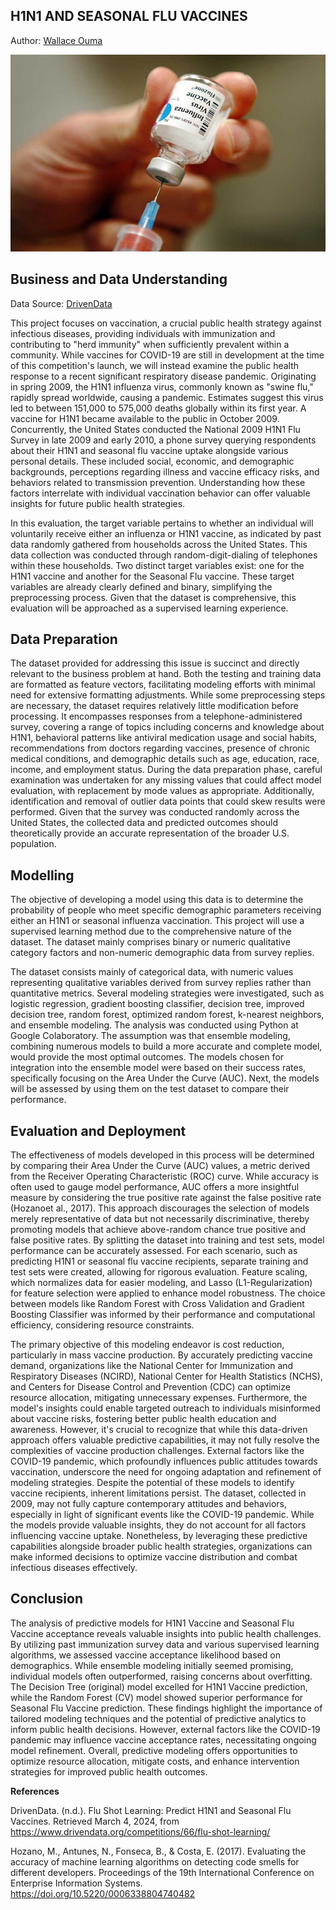 ## **H1N1 AND SEASONAL FLU VACCINES**

Author: [Wallace Ouma](https://github.com/WKalawi)

![banner](https://github.com/WKalawi/H1N1-and-Seasonal-Flu-Vaccines/blob/main/Images/H1N1-VaccineEDIT.jpg)

## Business and Data Understanding

Data Source: [DrivenData](https://www.drivendata.org/competitions/66/flu-shot-learning/)

This project focuses on vaccination, a crucial public health strategy against infectious diseases, providing individuals with immunization and contributing to "herd immunity" when sufficiently prevalent within a community. While vaccines for COVID-19 are still in development at the time of this competition's launch, we will instead examine the public health response to a recent significant respiratory disease pandemic. Originating in spring 2009, the H1N1 influenza virus, commonly known as "swine flu," rapidly spread worldwide, causing a pandemic. Estimates suggest this virus led to between 151,000 to 575,000 deaths globally within its first year. A vaccine for H1N1 became available to the public in October 2009. Concurrently, the United States conducted the National 2009 H1N1 Flu Survey in late 2009 and early 2010, a phone survey querying respondents about their H1N1 and seasonal flu vaccine uptake alongside various personal details. These included social, economic, and demographic backgrounds, perceptions regarding illness and vaccine efficacy risks, and behaviors related to transmission prevention. Understanding how these factors interrelate with individual vaccination behavior can offer valuable insights for future public health strategies.

In this evaluation, the target variable pertains to whether an individual will voluntarily receive either an influenza or H1N1 vaccine, as indicated by past data randomly gathered from households across the United States. This data collection was conducted through random-digit-dialing of telephones within these households. Two distinct target variables exist: one for the H1N1 vaccine and another for the Seasonal Flu vaccine. These target variables are already clearly defined and binary, simplifying the preprocessing process. Given that the dataset is comprehensive, this evaluation will be approached as a supervised learning experience.

## Data Preparation

The dataset provided for addressing this issue is succinct and directly relevant to the business problem at hand. Both the testing and training data are formatted as feature vectors, facilitating modeling efforts with minimal need for extensive formatting adjustments. While some preprocessing steps are necessary, the dataset requires relatively little modification before processing. It encompasses responses from a telephone-administered survey, covering a range of topics including concerns and knowledge about H1N1, behavioral patterns like antiviral medication usage and social habits, recommendations from doctors regarding vaccines, presence of chronic medical conditions, and demographic details such as age, education, race, income, and employment status. During the data preparation phase, careful examination was undertaken for any missing values that could affect model evaluation, with replacement by mode values as appropriate. Additionally, identification and removal of outlier data points that could skew results were performed. Given that the survey was conducted randomly across the United States, the collected data and predicted outcomes should theoretically provide an accurate representation of the broader U.S. population.

## Modelling

The objective of developing a model using this data is to determine the probability of people who meet specific demographic parameters receiving either an H1N1 or seasonal influenza vaccination. This project will use a supervised learning method due to the comprehensive nature of the dataset. The dataset mainly comprises binary or numeric qualitative category factors and non-numeric demographic data from survey replies.

The dataset consists mainly of categorical data, with numeric values representing qualitative variables derived from survey replies rather than quantitative metrics. Several modeling strategies were investigated, such as logistic regression, gradient boosting classifier, decision tree, improved decision tree, random forest, optimized random forest, k-nearest neighbors, and ensemble modeling. The analysis was conducted using Python at Google Colaboratory. The assumption was that ensemble modeling, combining numerous models to build a more accurate and complete model, would provide the most optimal outcomes. The models chosen for integration into the ensemble model were based on their success rates, specifically focusing on the Area Under the Curve (AUC). Next, the models will be assessed by using them on the test dataset to compare their performance.

## Evaluation and Deployment

The effectiveness of models developed in this process will be determined by comparing their Area Under the Curve (AUC) values, a metric derived from the Receiver Operating Characteristic (ROC) curve. While accuracy is often used to gauge model performance, AUC offers a more insightful measure by considering the true positive rate against the false positive rate (Hozanoet al., 2017). This approach discourages the selection of models merely representative of data but not necessarily discriminative, thereby promoting models that achieve above-random chance true positive and false positive rates. By splitting the dataset into training and test sets, model performance can be accurately assessed. For each scenario, such as predicting H1N1 or seasonal flu vaccine recipients, separate training and test sets were created, allowing for rigorous evaluation. Feature scaling, which normalizes data for easier modeling, and Lasso (L1-Regularization) for feature selection were applied to enhance model robustness. The choice between models like Random Forest with Cross Validation and Gradient Boosting Classifier was informed by their performance and computational efficiency, considering resource constraints.

The primary objective of this modeling endeavor is cost reduction, particularly in mass vaccine production. By accurately predicting vaccine demand, organizations like the National Center for Immunization and Respiratory Diseases (NCIRD), National Center for Health Statistics (NCHS), and Centers for Disease Control and Prevention (CDC) can optimize resource allocation, mitigating unnecessary expenses. Furthermore, the model's insights could enable targeted outreach to individuals misinformed about vaccine risks, fostering better public health education and awareness. However, it's crucial to recognize that while this data-driven approach offers valuable predictive capabilities, it may not fully resolve the complexities of vaccine production challenges. External factors like the COVID-19 pandemic, which profoundly influences public attitudes towards vaccination, underscore the need for ongoing adaptation and refinement of modeling strategies. Despite the potential of these models to identify vaccine recipients, inherent limitations persist. The dataset, collected in 2009, may not fully capture contemporary attitudes and behaviors, especially in light of significant events like the COVID-19 pandemic. While the models provide valuable insights, they do not account for all factors influencing vaccine uptake. Nonetheless, by leveraging these predictive capabilities alongside broader public health strategies, organizations can make informed decisions to optimize vaccine distribution and combat infectious diseases effectively.

## Conclusion

The analysis of predictive models for H1N1 Vaccine and Seasonal Flu Vaccine acceptance reveals valuable insights into public health challenges. By utilizing past immunization survey data and various supervised learning algorithms, we assessed vaccine acceptance likelihood based on demographics. While ensemble modeling initially seemed promising, individual models often outperformed, raising concerns about overfitting. The Decision Tree (original) model excelled for H1N1 Vaccine prediction, while the Random Forest (CV) model showed superior performance for Seasonal Flu Vaccine prediction. These findings highlight the importance of tailored modeling techniques and the potential of predictive analytics to inform public health decisions. However, external factors like the COVID-19 pandemic may influence vaccine acceptance rates, necessitating ongoing model refinement. Overall, predictive modeling offers opportunities to optimize resource allocation, mitigate costs, and enhance intervention strategies for improved public health outcomes.

**References**

DrivenData. (n.d.). Flu Shot Learning: Predict H1N1 and Seasonal Flu Vaccines. Retrieved March 4, 2024, from https://www.drivendata.org/competitions/66/flu-shot-learning/ 

Hozano, M., Antunes, N., Fonseca, B., & Costa, E. (2017). Evaluating the accuracy of machine learning algorithms on detecting code smells for different developers. Proceedings of the 19th International Conference on Enterprise Information Systems. https://doi.org/10.5220/0006338804740482

